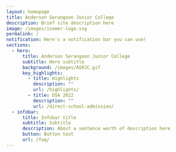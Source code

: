 ```yaml
---
layout: homepage
title: Anderson Serangoon Junior College
description: Brief site description here
image: /images/isomer-logo.svg
permalink: /
notification: Here's a notification bar you can use!
sections:
  - hero:
      title: Anderson Serangoon Junior College
      subtitle: Hero subtitle
      background: /images/ASRJC.gif
      key_highlights:
        - title: Highlights
          description: ""
          url: /highlights/
        - title: DSA 2022
          description: ""
          url: /direct-school-admission/
  - infobar:
      title: Infobar title
      subtitle: Subtitle
      description: About a sentence worth of description here
      button: Button text
      url: /faq/
---
```

